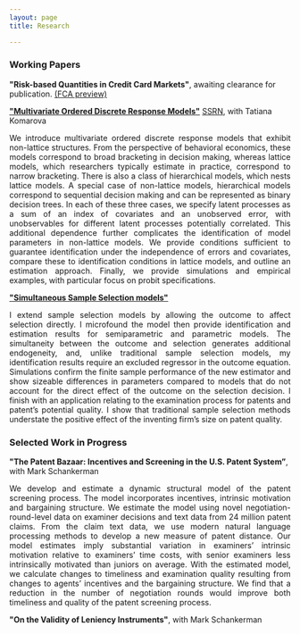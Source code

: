```yaml
---
layout: page
title: Research

---
```


### Working Papers

**"Risk-based Quantities in Credit Card Markets"**, awaiting clearance for publication. [(FCA preview)](https://www.fca.org.uk/publications/research/interest-rates-risk-based-credit-limits-uk-credit-card-market) <br>

[**"Multivariate Ordered Discrete Response Models"**](img/KM20220924.pdf) [SSRN](https://papers.ssrn.com/sol3/papers.cfm?abstract_id=4103429), with Tatiana Komarova
<p style='text-align: justify;'> <span style="font-size:1em;">  We introduce multivariate ordered discrete response models that exhibit non-lattice structures. From the perspective of behavioral economics, these models correspond to broad bracketing in decision making, whereas lattice models, which researchers typically estimate in practice, correspond to narrow bracketing. There is also a class of hierarchical models, which nests lattice models. A special case of non-lattice models, hierarchical models correspond to sequential decision making and can be represented as binary decision trees. In each of these three cases, we specify latent processes as a sum of an index of covariates and an unobserved error, with unobservables for different latent processes potentially correlated. This additional dependence further complicates the identification of model parameters in non-lattice models. We provide conditions sufficient to guarantee identification under the independence of errors and covariates, compare these to identification conditions in lattice models, and outline an estimation approach. Finally, we provide simulations and empirical examples, with particular focus on probit specifications.  </span> </p>

[**"Simultaneous Sample Selection models"**](img/sssm20220924.pdf) <br>
<p style='text-align: justify;'> <span style="font-size:1em;">  
I extend sample selection models by allowing the outcome to affect selection directly. I microfound the model then provide identification and estimation results for semiparametric and parametric models. The simultaneity between the outcome and selection generates additional endogeneity, and, unlike traditional sample selection models, my identification results require an excluded regressor in the outcome equation. Simulations confirm the finite sample performance of the new estimator and show sizeable differences in parameters compared to models that do not account for the direct effect of the outcome on the selection decision. I finish with an application relating to the examination process for patents and patent’s potential quality. I show that traditional sample selection methods understate the positive effect of the inventing firm’s size on patent quality.  </span> </p>

### Selected Work in Progress

**"The Patent Bazaar: Incentives and Screening in the U.S. Patent System”**, with Mark Schankerman <br>

<p style='text-align: justify;'> <span style="font-size:1em;"> We develop and estimate a dynamic structural model of the patent screening process. The model incorporates incentives, intrinsic motivation and bargaining structure. We estimate the model using novel negotiation-round-level data on examiner decisions and text data from 24 million patent claims. From the claim text data, we use modern natural language processing methods to develop a new measure of patent distance. Our model estimates imply substantial variation in examiners’ intrinsic motivation relative to examiners’ time costs, with senior examiners less intrinsically motivated than juniors on average. With the estimated model, we calculate changes to timeliness and examination quality resulting from changes to agents’ incentives and the bargaining structure. We find that a reduction in the number of negotiation rounds would improve both timeliness and quality of the patent screening process. </span> </p>


**"On the Validity of Leniency Instruments"**, with Mark Schankerman

